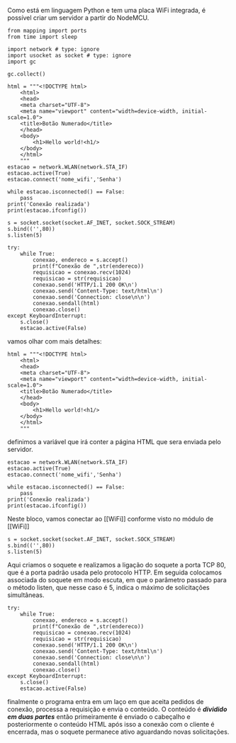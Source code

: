 Como está em linguagem Python e tem uma placa WiFi integrada, é possível criar um servidor a partir do NodeMCU.

```
from mapping import ports
from time import sleep

import network # type: ignore
import usocket as socket # type: ignore
import gc

gc.collect()

html = """<!DOCTYPE html>
    <html>
    <head>
    <meta charset="UTF-8">
    <meta name="viewport" content="width=device-width, initial-scale=1.0">
    <title>Botão Numerado</title>
    </head>
    <body>
        <h1>Hello world!<h1/>
    </body>
    </html>
    """
estacao = network.WLAN(network.STA_IF)
estacao.active(True)
estacao.connect('nome_wifi','Senha')

while estacao.isconnected() == False:
    pass
print('Conexão realizada')
print(estacao.ifconfig())

s = socket.socket(socket.AF_INET, socket.SOCK_STREAM)
s.bind(('',80))
s.listen(5)

try:
    while True:
        conexao, endereco = s.accept()
        print(f"Conexão de ",str(endereco))
        requisicao = conexao.recv(1024)
        requisicao = str(requisicao)
        conexao.send('HTTP/1.1 200 OK\n')
        conexao.send('Content-Type: text/html\n')
        conexao.send('Connection: close\n\n')
        conexao.sendall(html)
        conexao.close()
except KeyboardInterrupt:
    s.close()
    estacao.active(False)
```

vamos olhar com mais detalhes:

```
html = """<!DOCTYPE html>
    <html>
    <head>
    <meta charset="UTF-8">
    <meta name="viewport" content="width=device-width, initial-scale=1.0">
    <title>Botão Numerado</title>
    </head>
    <body>
        <h1>Hello world!<h1/>
    </body>
    </html>
    """
```
definimos a variável que irá conter a página HTML que sera enviada pelo servidor.

```
estacao = network.WLAN(network.STA_IF)
estacao.active(True)
estacao.connect('nome_wifi','Senha')

while estacao.isconnected() == False:
    pass
print('Conexão realizada')
print(estacao.ifconfig())
```
Neste bloco, vamos conectar ao [[WiFi]] conforme visto no módulo de [[WiFi]] 

```
s = socket.socket(socket.AF_INET, socket.SOCK_STREAM)
s.bind(('',80))
s.listen(5)
```
Aqui criamos o soquete e realizamos a ligação do soquete a porta TCP 80, que é a porta padrão usada pelo protocolo HTTP. Em seguida colocamos associada do soquete em modo escuta, em que o parâmetro passado para o método listen, que nesse caso é 5, indica o máximo de solicitações simultâneas.

```
try:
    while True:
        conexao, endereco = s.accept()
        print(f"Conexão de ",str(endereco))
        requisicao = conexao.recv(1024)
        requisicao = str(requisicao)
        conexao.send('HTTP/1.1 200 OK\n')
        conexao.send('Content-Type: text/html\n')
        conexao.send('Connection: close\n\n')
        conexao.sendall(html)
        conexao.close()
except KeyboardInterrupt:
    s.close()
    estacao.active(False)
```
finalmente o programa entra em um laço em que aceita pedidos de conexão, processa a requisição e envia o conteúdo. O conteúdo é ***dividido em duas partes*** então primeiramente é enviado o cabeçalho e posteriormente o conteúdo HTML após isso a conexão com o cliente é encerrada, mas o soquete permanece  ativo aguardando novas solicitações.